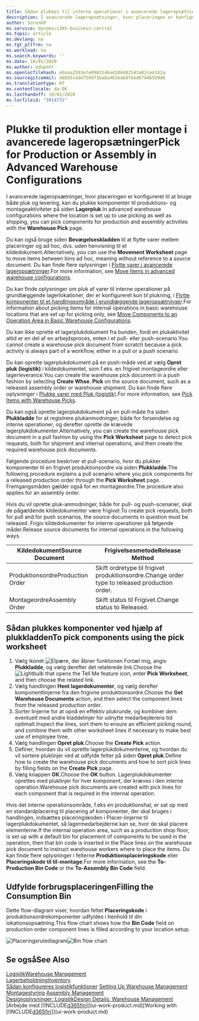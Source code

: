 ```yaml
---
title: Sådan plukkes til interne operationer i avancerede lageropsætninger | Microsoft Docs
description: I avancerede lageropsætninger, hvor placeringen er konfigureret til at bruge både pluk og levering, kan du plukke komponenter til produktions- og montageaktiviteter på siden **Lagerpluk**.
author: SorenGP
ms.service: dynamics365-business-central
ms.topic: article
ms.devlang: na
ms.tgt_pltfrm: na
ms.workload: na
ms.search.keywords: ''
ms.date: 10/01/2020
ms.author: edupont
ms.openlocfilehash: ebaaa2593e7e0983246ad100482543a82ce4182a
ms.sourcegitcommit: ddbb5cede750df1baba4b3eab8fbed6744b5b9d6
ms.translationtype: HT
ms.contentlocale: da-DK
ms.lasthandoff: 10/01/2020
ms.locfileid: "3914731"
---
```

# <a name="pick-for-production-or-assembly-in-advanced-warehouse-configurations"></a><span data-ttu-id="dccfe-103">Plukke til produktion eller montage i avancerede lageropsætninger</span><span class="sxs-lookup"><span data-stu-id="dccfe-103">Pick for Production or Assembly in Advanced Warehouse Configurations</span></span>
<span data-ttu-id="dccfe-104">I avancerede lageropsætninger, hvor placeringen er konfigureret til at bruge både pluk og levering, kan du plukke komponenter til produktions- og montageaktiviteter på siden **Lagerpluk**.</span><span class="sxs-lookup"><span data-stu-id="dccfe-104">In advanced warehouse configurations where the location is set up to use picking as well as shipping, you can pick components for production and assembly activities with the **Warehouse Pick** page.</span></span>  

<span data-ttu-id="dccfe-105">Du kan også bruge siden **Bevægelseskladden** til at flytte varer mellem placeringer og ad hoc, dvs. uden henvisning til et kildedokument.</span><span class="sxs-lookup"><span data-stu-id="dccfe-105">Alternatively, you can use the **Movement Worksheet** page to move items between bins ad hoc, meaning without reference to a source document.</span></span> <span data-ttu-id="dccfe-106">Du kan finde flere oplysninger i [Flytte varer i avancerede lageropsætninger](warehouse-how-to-move-items-in-advanced-warehousing.md).</span><span class="sxs-lookup"><span data-stu-id="dccfe-106">For more information, see [Move Items in advanced warehouse configurations](warehouse-how-to-move-items-in-advanced-warehousing.md).</span></span>  

<span data-ttu-id="dccfe-107">Du kan finde oplysninger om pluk af varer til interne operationer på grundlæggende lagerlokationer, der er konfigureret kun til plukning, i [Flytte komponenter til et handlingsområde i grundlæggende lageropsætninger](warehouse-how-to-move-components-to-an-operation-area-in-basic-warehousing.md).</span><span class="sxs-lookup"><span data-stu-id="dccfe-107">For information about picking items for internal operations in basic warehouse locations that are set up for picking only, see [Move Components to an Operation Area in Basic Warehouse Configurations](warehouse-how-to-move-components-to-an-operation-area-in-basic-warehousing.md).</span></span>  

<span data-ttu-id="dccfe-108">Du kan ikke oprette et lagerplukdokument fra bunden, fordi en plukaktivitet altid er en del af en arbejdsproces, enten i et pull- eller push-scenario.</span><span class="sxs-lookup"><span data-stu-id="dccfe-108">You cannot create a warehouse pick document from scratch because a pick activity is always part of a workflow, either in a pull or a push scenario.</span></span>  

<span data-ttu-id="dccfe-109">Du kan oprette lagerplukdokument på en push-måde ved at vælg **Opret pluk (logistik)** i kildedokumentet, som f.eks. en frigivet montageordre eller lagerleverance.</span><span class="sxs-lookup"><span data-stu-id="dccfe-109">You can create the warehouse pick document in a push fashion by selecting **Create Whse. Pick** on the source document, such as a released assembly order or warehouse shipment.</span></span> <span data-ttu-id="dccfe-110">Du kan finde flere oplysninger i [Plukke varer med Pluk (logistik)](warehouse-how-to-pick-items-for-warehouse-shipment.md).</span><span class="sxs-lookup"><span data-stu-id="dccfe-110">For more information, see [Pick Items with Warehouse Picks](warehouse-how-to-pick-items-for-warehouse-shipment.md).</span></span>  

<span data-ttu-id="dccfe-111">Du kan også oprette lagerplukdokument på en pull-måde fra siden **Plukkladde** for at registrere plukanmodninger, både for forsendelse og interne operationer, og derefter oprette de krævede lagerplukdokumenter.</span><span class="sxs-lookup"><span data-stu-id="dccfe-111">Alternatively, you can create the warehouse pick document in a pull fashion by using the **Pick Worksheet** page to detect pick requests, both for shipment and internal operations, and then create the required warehouse pick documents.</span></span>  

<span data-ttu-id="dccfe-112">Følgende procedure beskriver et pull-scenario, hvor du plukker komponenter til en frigivet produktionsordre via siden **Plukkladde**.</span><span class="sxs-lookup"><span data-stu-id="dccfe-112">The following procedure explains a pull scenario where you pick components for a released production order through the **Pick Worksheet** page.</span></span> <span data-ttu-id="dccfe-113">Fremgangsmåden gælder også for en montageordre.</span><span class="sxs-lookup"><span data-stu-id="dccfe-113">The procedure also applies for an assembly order.</span></span>  

<span data-ttu-id="dccfe-114">Hvis du vil oprette pluk-anmodninger, både for pull- og push-scenarier, skal de pågældende kildedokumenter være frigivet.</span><span class="sxs-lookup"><span data-stu-id="dccfe-114">To create pick requests, both for pull and for push scenarios, the source documents in question must be released.</span></span> <span data-ttu-id="dccfe-115">Frigiv kildedokumenter for interne operationer på følgende måder.</span><span class="sxs-lookup"><span data-stu-id="dccfe-115">Release source documents for internal operations in the following ways.</span></span>  

|<span data-ttu-id="dccfe-116">Kildedokument</span><span class="sxs-lookup"><span data-stu-id="dccfe-116">Source Document</span></span>|<span data-ttu-id="dccfe-117">Frigivelsesmetode</span><span class="sxs-lookup"><span data-stu-id="dccfe-117">Release Method</span></span>|  
|---------------------|--------------------|  
|<span data-ttu-id="dccfe-118">Produktionsordre</span><span class="sxs-lookup"><span data-stu-id="dccfe-118">Production Order</span></span>|<span data-ttu-id="dccfe-119">Skift ordretype til frigivet produktionsordre.</span><span class="sxs-lookup"><span data-stu-id="dccfe-119">Change order type to released production order.</span></span>|  
|<span data-ttu-id="dccfe-120">Montageordre</span><span class="sxs-lookup"><span data-stu-id="dccfe-120">Assembly Order</span></span>|<span data-ttu-id="dccfe-121">Skift status til Frigivet.</span><span class="sxs-lookup"><span data-stu-id="dccfe-121">Change status to Released.</span></span>|  

## <a name="to-pick-components-using-the-pick-worksheet"></a><span data-ttu-id="dccfe-122">Sådan plukkes komponenter ved hjælp af plukkladden</span><span class="sxs-lookup"><span data-stu-id="dccfe-122">To pick components using the pick worksheet</span></span>  
1.  <span data-ttu-id="dccfe-123">Vælg ikonet ![Elpære, der åbner funktionen Fortæl mig](media/ui-search/search_small.png "Fortæl mig, hvad du vil foretage dig"), angiv **Plukkladde**, og vælg derefter det relaterede link.</span><span class="sxs-lookup"><span data-stu-id="dccfe-123">Choose the ![Lightbulb that opens the Tell Me feature](media/ui-search/search_small.png "Tell me what you want to do") icon, enter **Pick Worksheet**, and then choose the related link.</span></span>  
2.  <span data-ttu-id="dccfe-124">Vælg handlingen **Hent lagerdokumenter**, og vælg derefter komponentlinjerne fra den frigivne produktionsordre.</span><span class="sxs-lookup"><span data-stu-id="dccfe-124">Choose the **Get Warehouse Documents** action, and then select the component lines from the released production order.</span></span>  
3.  <span data-ttu-id="dccfe-125">Sorter linjerne for at opnå en effektiv plukrunde, og kombiner dem eventuelt med andre kladdelinjer for udnytte medarbejderens tid optimalt.</span><span class="sxs-lookup"><span data-stu-id="dccfe-125">Inspect the lines, sort them to ensure an efficient picking round, and combine them with other worksheet lines if necessary to make best use of employee time.</span></span>  
4.  <span data-ttu-id="dccfe-126">Vælg handlingen **Opret pluk**.</span><span class="sxs-lookup"><span data-stu-id="dccfe-126">Choose the **Create Pick** action.</span></span>  
5.  <span data-ttu-id="dccfe-127">Definer, hvordan du vil oprette lagerplukdokumenterne, og hvordan du vil sortere pluklinjer ved at udfylde felter på siden **Opret pluk**.</span><span class="sxs-lookup"><span data-stu-id="dccfe-127">Define how to create the warehouse pick documents and how to sort pick lines by filling fields on the **Create Pick** page.</span></span>  
6.  <span data-ttu-id="dccfe-128">Vælg knappen **OK**.</span><span class="sxs-lookup"><span data-stu-id="dccfe-128">Choose the **OK** button.</span></span> <span data-ttu-id="dccfe-129">Lagerplukdokumenter oprettes med pluklinjer for hver komponent, der kræves i den interne operation.</span><span class="sxs-lookup"><span data-stu-id="dccfe-129">Warehouse pick documents are created with pick lines for each component that is required in the internal operation.</span></span>  

<span data-ttu-id="dccfe-130">Hvis det interne operationsområde, f.eks en produktionshal, er sat op med en standardplacering til placering af komponenter, der skal bruges i handlingen, indsættes placeringskoden i Placer-linjerne til lagerplukdokumentet, så lagermedarbejderne kan se, hvor de skal placere elementerne.</span><span class="sxs-lookup"><span data-stu-id="dccfe-130">If the internal operation area, such as a production shop floor, is set up with a default bin for placement of components to be used in the operation, then that bin code is inserted in the Place lines on the warehouse pick document to instruct warehouse workers where to place the items.</span></span> <span data-ttu-id="dccfe-131">Du kan finde flere oplysninger i felterne **Produktionsplaceringskode** eller **Placeringskode til til-montage**.</span><span class="sxs-lookup"><span data-stu-id="dccfe-131">For more information, see the **To-Production Bin Code** or the **To-Assembly Bin Code** field.</span></span>

## <a name="filling-the-consumption-bin"></a><span data-ttu-id="dccfe-132">Udfylde forbrugsplaceringen</span><span class="sxs-lookup"><span data-stu-id="dccfe-132">Filling the Consumption Bin</span></span>
<span data-ttu-id="dccfe-133">Dette flow-diagram viser, hvordan feltet **Placeringskode** i produktionsordrekomponenter udfyldes i henhold til din lokationsopsætning.</span><span class="sxs-lookup"><span data-stu-id="dccfe-133">This flow chart shows how the **Bin Code** field on production order component lines is filled according to your location setup.</span></span>

<span data-ttu-id="dccfe-134">![Placeringsrutediagram](media/binflow.png "BinFlow")</span><span class="sxs-lookup"><span data-stu-id="dccfe-134">![Bin flow chart](media/binflow.png "BinFlow")</span></span>  

## <a name="see-also"></a><span data-ttu-id="dccfe-135">Se også</span><span class="sxs-lookup"><span data-stu-id="dccfe-135">See Also</span></span>
[<span data-ttu-id="dccfe-136">Logistik</span><span class="sxs-lookup"><span data-stu-id="dccfe-136">Warehouse Management</span></span>](warehouse-manage-warehouse.md)  
[<span data-ttu-id="dccfe-137">Lagerbeholdning</span><span class="sxs-lookup"><span data-stu-id="dccfe-137">Inventory</span></span>](inventory-manage-inventory.md)  
<span data-ttu-id="dccfe-138">[Sådan konfigureres logistikfunktioner](warehouse-setup-warehouse.md)   </span><span class="sxs-lookup"><span data-stu-id="dccfe-138">[Setting Up Warehouse Management](warehouse-setup-warehouse.md)   </span></span>  
<span data-ttu-id="dccfe-139">[Montagestyring](assembly-assemble-items.md)  </span><span class="sxs-lookup"><span data-stu-id="dccfe-139">[Assembly Management](assembly-assemble-items.md)  </span></span>  
[<span data-ttu-id="dccfe-140">Designoplysninger: Logistik</span><span class="sxs-lookup"><span data-stu-id="dccfe-140">Design Details: Warehouse Management</span></span>](design-details-warehouse-management.md)  
<span data-ttu-id="dccfe-141">[Arbejde med [!INCLUDE[d365fin](includes/d365fin_md.md)]](ui-work-product.md)</span><span class="sxs-lookup"><span data-stu-id="dccfe-141">[Working with [!INCLUDE[d365fin](includes/d365fin_md.md)]](ui-work-product.md)</span></span>
